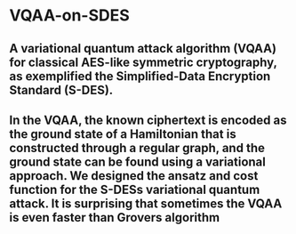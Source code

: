 # VQAA-on-SDES
## A variational quantum attack algorithm (VQAA) for classical AES-like symmetric cryptography, as exemplified the Simplified-Data Encryption Standard (S-DES). 
##  In the VQAA, the known ciphertext is encoded as the ground state of a Hamiltonian that is constructed through a regular graph, and the ground state can be found using a variational approach. We designed the ansatz and cost function for the S-DESs variational quantum attack. It is surprising that sometimes the VQAA is even faster than Grovers algorithm 